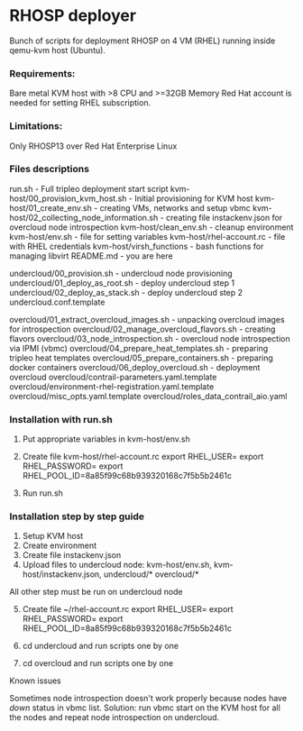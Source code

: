 # RHOSP deployer

Bunch of scripts for deployment RHOSP on 4 VM (RHEL) running inside qemu-kvm host (Ubuntu).

### Requirements:
Bare metal KVM host with >8 CPU and >=32GB Memory
Red Hat account is needed for setting RHEL subscription.

### Limitations:
Only RHOSP13 over Red Hat Enterprise Linux

### Files descriptions

run.sh                                    - Full tripleo deployment start script
kvm-host/00_provision_kvm_host.sh             - Initial provisioning for KVM host
kvm-host/01_create_env.sh                     - creating VMs, networks and setup vbmc
kvm-host/02_collecting_node_information.sh    - creating file instackenv.json for overcloud node introspection
kvm-host/clean_env.sh                         - cleanup environment
kvm-host/env.sh                               - file for setting variables
kvm-host/rhel-account.rc                      - file with RHEL credentials
kvm-host/virsh_functions                      - bash functions for managing libvirt
README.md                                     - you are here

undercloud/00_provision.sh                    - undercloud node provisioning
undercloud/01_deploy_as_root.sh               - deploy undercloud step 1
undercloud/02_deploy_as_stack.sh              - deploy undercloud step 2
undercloud.conf.template

overcloud/01_extract_overcloud_images.sh                 - unpacking overcloud images for introspection
overcloud/02_manage_overcloud_flavors.sh                 - creating flavors
overcloud/03_node_introspection.sh                       - overcloud node introspection via IPMI (vbmc)
overcloud/04_prepare_heat_templates.sh                   - preparing tripleo heat templates
overcloud/05_prepare_containers.sh                       - preparing docker containers
overcloud/06_deploy_overcloud.sh                         - deployment overcloud
overcloud/contrail-parameters.yaml.template
overcloud/environment-rhel-registration.yaml.template
overcloud/misc_opts.yaml.template
overcloud/roles_data_contrail_aio.yaml

### Installation with run.sh

1) Put appropriate variables in kvm-host/env.sh

2) Create file kvm-host/rhel-account.rc
export RHEL_USER=<login>
export RHEL_PASSWORD=<password>
export RHEL_POOL_ID=8a85f99c68b939320168c7f5b5b2461c

3) Run run.sh



### Installation step by step guide

1) Setup KVM host
2) Create environment
3) Create file instackenv.json
4) Upload files to undercloud node: kvm-host/env.sh, kvm-host/instackenv.json, undercloud/* overcloud/*

All other step must be run on undercloud node

5) Create file ~/rhel-account.rc
export RHEL_USER=<login>
export RHEL_PASSWORD=<password>
export RHEL_POOL_ID=8a85f99c68b939320168c7f5b5b2461c

6) cd undercloud and run scripts one by one

7) cd overcloud and run scripts one by one


Known issues

Sometimes node introspection doesn't work properly because nodes have *down* status in vbmc list.
Solution:
run vbmc start <node> on the KVM host for all the nodes and repeat node introspection on undercloud.



